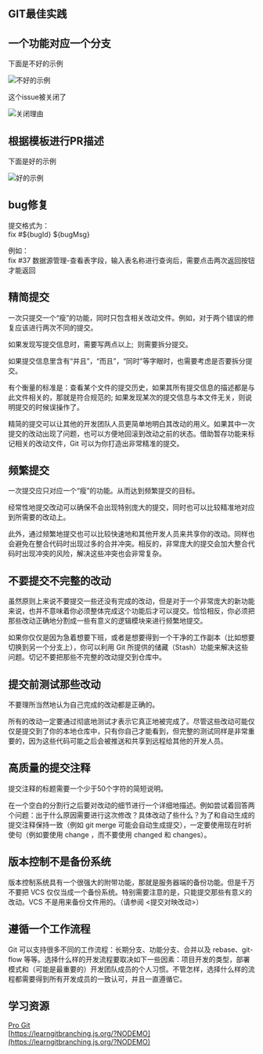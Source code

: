 ## GIT最佳实践

## 一个功能对应一个分支

下面是不好的示例

![不好的示例](https://cdn.nlark.com/yuque/0/2019/png/160590/1557468975997-7b1feb99-7f4b-497f-9e6c-8648277fbadb.png)

这个issue被关闭了

![关闭理由](https://cdn.nlark.com/yuque/0/2019/png/160590/1557469006766-3e276756-7477-4cff-9708-80c699c8336e.png)

## 根据模板进行PR描述

下面是好的示例

![好的示例](https://cdn.nlark.com/yuque/0/2019/png/160590/1557469076716-2ac5d6e3-14c3-42df-b8e1-62ecdaba2e97.png)

## bug修复

提交格式为：<br />fix #${bugId} ${bugMsg}

例如：<br />fix #37 数据源管理-查看表字段，输入表名称进行查询后，需要点击两次返回按钮才能返回

## 精简提交

一次只提交一个“瘦”的功能，同时只包含相关改动文件。例如，对于两个错误的修复应该进行两次不同的提交。

如果发现写提交信息时，需要写两点以上;  则需要拆分提交。

如果提交信息里含有“并且”，“而且”，“同时”等字眼时，也需要考虑是否要拆分提交。

有个衡量的标准是：查看某个文件的提交历史，如果其所有提交信息的描述都是与此文件相关的，那就是符合规范的; 如果发现某次的提交信息与本文件无关，则说明提交的时候误操作了。

精简的提交可以让其他的开发团队人员更简单地明白其改动的用义。如果其中一次提交的改动出现了问题，也可以方便地回滚到改动之前的状态。借助暂存功能来标记相关的改动文件，Git 可以为你打造出非常精准的提交。

## 频繁提交
一次提交应只对应一个“瘦”的功能。从而达到频繁提交的目标。

经常性地提交改动可以确保不会出现特别庞大的提交，同时也可以比较精准地对应到所需要的改动上。

此外，通过频繁地提交也可以比较快速地和其他开发人员来共享你的改动。同样也会避免在整合代码时出现过多的合并冲突。相反的，非常庞大的提交会加大整合代码时出现冲突的风险，解决这些冲突也会非常复杂。

## 不要提交不完整的改动

虽然原则上来说不要提交一些还没有完成的改动，但是对于一个非常庞大的新功能来说，也并不意味着你必须整体完成这个功能后才可以提交。恰恰相反，你必须把那些改动正确地分割成一些有意义的逻辑模块来进行频繁地提交。

如果你仅仅是因为急着想要下班，或者是想要得到一个干净的工作副本（比如想要切换到另一个分支上），你可以利用 Git 所提供的储藏（Stash）功能来解决这些问题。切记不要把那些不完整的改动提交到仓库中。
## 提交前测试那些改动

不要理所当然地认为自己完成的改动都是正确的。

所有的改动一定要通过彻底地测试才表示它真正地被完成了。尽管这些改动可能仅仅是提交到了你的本地仓库中，只有你自己才能看到，但完整的测试同样是非常重要的，因为这些代码可能之后会被推送和共享到远程给其他的开发人员。

## 高质量的提交注释

提交注释的标题需要一个少于50个字符的简短说明。

在一个空白的分割行之后要对改动的细节进行一个详细地描述。例如尝试着回答两个问题：出于什么原因需要进行这次修改？具体改动了些什么？为了和自动生成的提交注释保持一致（例如 git merge 可能会自动生成提交），一定要使用现在时祈使句（例如要使用 change ，而不要使用 changed 和 changes）。

## 版本控制不是备份系统

版本控制系统具有一个很强大的附带功能，那就是服务器端的备份功能。但是千万不要把 VCS 仅仅当成一个备份系统。特别需要注意的是，只能提交那些有意义的改动。VCS 不是用来备份文件用的。（请参阅 <提交对映改动>）

## 遵循一个工作流程

Git 可以支持很多不同的工作流程：长期分支、功能分支、合并以及 rebase、git-flow 等等。选择什么样的开发流程要取决如下一些因素：项目开发的类型，部署模式和（可能是最重要的）开发团队成员的个人习惯。不管怎样，选择什么样的流程都需要得到所有开发成员的一致认可，并且一直遵循它。

## 学习资源
[Pro Git](https://git.oschina.net/progit/)<br />[https://learngitbranching.js.org/?NODEMO](https://learngitbranching.js.org/?NODEMO)
